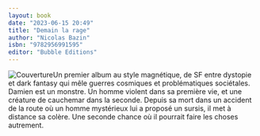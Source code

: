 ```yaml
---
layout: book
date: "2023-06-15 20:49"
title: "Demain la rage"
author: "Nicolas Bazin"
isbn: "9782956991595"
editor: "Bubble Editions"
---
```

![Couverture](/img/9782956991595.jpg)Un premier album au style magnétique, de SF entre dystopie et dark fantasy qui mêle guerres cosmiques et problématiques sociétales.
Damien est un monstre. Un homme violent dans sa première vie, et une créature de cauchemar dans la seconde. Depuis sa mort dans un accident de la route où un homme mystérieux lui a proposé un sursis, il met à distance sa colère. Une seconde chance où il pourrait faire les choses autrement.